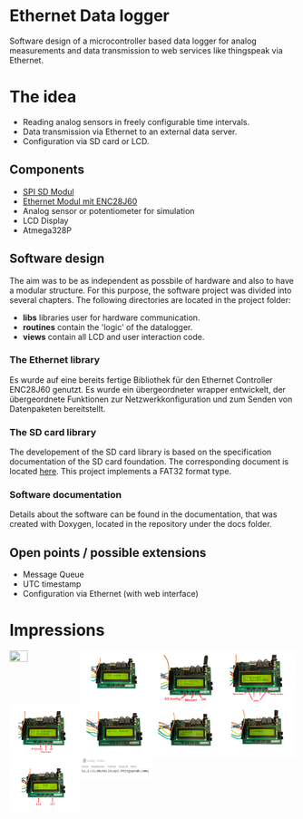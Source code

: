 # Ethernet Data logger

Software design of a microcontroller based data logger for analog measurements and data transmission to web services like thingspeak via Ethernet.

# The idea

- Reading analog sensors in freely configurable time intervals.
- Data transmission via Ethernet to an external data server.
- Configuration via SD card or LCD.

## Components

- [SPI SD Modul](https://www.az-delivery.de/products/copy-of-spi-reader-micro-speicherkartenmodul-fur-arduino)
- [Ethernet Modul mit ENC28J60](https://www.az-delivery.de/products/enc28j60-netzwerkmodul)
- Analog sensor or potentiometer for simulation
- LCD Display
- Atmega328P

## Software design

The aim was to be as independent as possbile of hardware and also to have a modular structure. For this purpose, the software project was divided into several chapters. The following directories are located in the project folder:

- **libs** libraries user for hardware communication.
- **routines** contain the 'logic' of the datalogger.
- **views** contain all LCD and user interaction code.

### The Ethernet library

Es wurde auf eine bereits fertige Bibliothek für den Ethernet Controller ENC28J60 genutzt. Es wurde ein übergeordneter wrapper entwickelt, der übergeordnete Funktionen zur Netzwerkkonfiguration und zum Senden von Datenpaketen bereitstellt.

### The SD card library

The developement of the SD card library is based on the specification documentation of the SD card foundation. The corresponding document is located [here](https://www.sdcard.org/downloads/pls/pdf/index.php?p=Part1_Physical_Layer_Simplified_Specification_Ver7.10.jpg&f=Part1_Physical_Layer_Simplified_Specification_Ver7.10.pdf&e=EN_SS1). This project implements a FAT32 format type.

### Software documentation

Details about the software can be found in the documentation, that was created with Doxygen, located in the repository under the docs folder.

## Open points / possible extensions

- Message Queue
- UTC timestamp
- Configuration via Ethernet (with web interface)

# Impressions

<img align="left" width="25%" height="25%" src="images/Startbildschirm.png" />
<img align="left" width="25%" height="25%" src="images/dns-lookup.png" />
<img align="left" width="25%" height="25%" src="images/menu.png" />
<img align="left" width="25%" height="25%" src="images/manualconfig.png" />
<img align="left" width="25%" height="25%" src="images/target.png" />
<img align="left" width="25%" height="25%" src="images/config-error.png" />
<img align="left" width="25%" height="25%" src="images/RUN.png" />
<img align="left" width="25%" height="25%" src="images/send.png" />
<img align="left" width="25%" height="25%" src="images/start-menu.png" />
<img align="left" width="25%" height="25%" src="images/config-file.png" />
